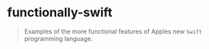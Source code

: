 functionally-swift
==================

>Examples of the more functional features of Apples new ```Swift``` programming language.

